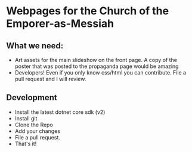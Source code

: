 # Webpages for the Church of the Emporer-as-Messiah

## What we need:
- Art assets for the main slideshow on the front page. A copy of the poster that was posted to the propaganda page would be amazing
- Developers! Even if you only know css/html you can contribute. File a pull request and I will review.

## Development
- Install the latest dotnet core sdk (v2)
- Install git
- Clone the Repo
- Add your changes
- File a pull request.
- That's it!
